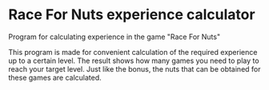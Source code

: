 # Race For Nuts experience calculator

Program for calculating experience in the game "Race For Nuts"

This program is made for convenient calculation of the required experience up to a certain level. The result shows how many games you need to play to reach your target level. Just like the bonus, the nuts that can be obtained for these games are calculated.